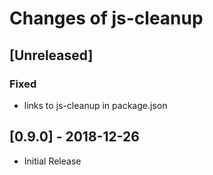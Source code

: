 # Changes of js-cleanup

## \[Unreleased]

### Fixed

- links to js-cleanup in package.json

## \[0.9.0] - 2018-12-26

- Initial Release
